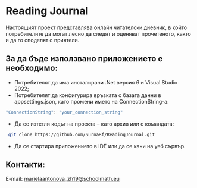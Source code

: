 # Reading Journal

Настоящият проект представлява онлайн читателски дневник, в който потребителите да могат лесно да следят и оценяват прочетеното, както и да го споделят с приятели.

## За да бъде използвано приложението е необходимо:

- Потребителят да има инсталирани .Net версия 6 и Visual Studio 2022;
- Потребителят да конфигурира връзката с базата данни в appsettings.json, като промени името на ConnectionString-a:

```csharp
"ConnectionString": "your_connection_string"
```

- Да се изтегли кодът на проекта – като архив или с командата:

```bash
 git clone https://github.com/SurnaRf/ReadingJournal.git
```

- Да се стартира приложението в IDE или да се качи на уеб сървър.

## Контакти:

E-mail: marielaantonova_zh19@schoolmath.eu
